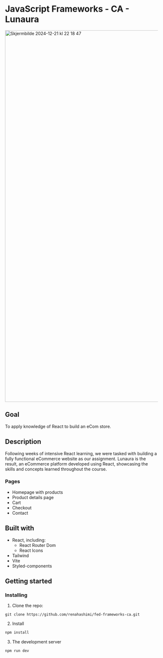 # JavaScript Frameworks - CA - Lunaura
<img width="1220" alt="Skjermbilde 2024-12-21 kl  22 18 47" src="https://github.com/user-attachments/assets/663dd869-8178-4d7a-bbd0-2f3c76122a24" />

## Goal

To apply knowledge of React to build an eCom store.

## Description
Following weeks of intensive React learning, we were tasked with building a fully functional eCommerce website as our assignment. Lunaura is the result, an eCommerce platform developed using React, showcasing the skills and concepts learned throughout the course.

### Pages
- Homepage with products
- Product details page
- Cart
- Checkout
- Contact

## Built with
- React, including:  
  - React Router Dom
  - React Icons
- Tailwind
- Vite
- Styled-components

## Getting started
### Installing
1. Clone the repo:
``` 
git clone https://github.com/renahashimi/fed-frameworks-ca.git
```

2. Install 
```bash
npm install
```

3. The development server
```bash
npm run dev
```
